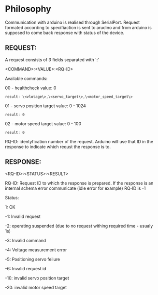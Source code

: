 # Philosophy
Communication with arduino is realised through SerialPort. Request formated according to specifiaction is sent to arudino and from arduino is supposed to come back response with status of the device.

## REQUEST:

A request consists of 3 fields separated with ':'

\<COMMAND\>:\<VALUE\>:\<RQ-ID\>

Available commands:

00 - healthcheck
    value: 0

    result: \<vlotage\>,\<servo_target\>,\<motor_speed_target\>

01 - servo position target
    value: 0 - 1024

    result: 0

02 - motor speed target
    value: 0 - 100

    result: 0

RQ-ID: identyfication number of the request. Arduino will use that ID in the response to indicate which requst the response is to.

## RESPONSE:

\<RQ-ID\>:\<STATUS\>:\<RESULT\>

RQ-ID: Request ID to which the response is prepared. If the response is an internal schema error communicate (idle error for example) RQ-ID is -1

Status:

1: OK

-1: Invalid request

-2: operating suspended (due to no request withing required time - usualy 1s)

-3: Invalid command

-4: Voltage measurement error

-5: Positioning servo feilure

-6: Invalid request id

-10: invalid servo position target

-20: invalid motor speed target
